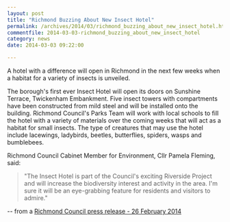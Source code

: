 ```yaml
---
layout: post
title: "Richmond Buzzing About New Insect Hotel"
permalink: /archives/2014/03/richmond_buzzing_about_new_insect_hotel.html
commentfile: 2014-03-03-richmond_buzzing_about_new_insect_hotel
category: news
date: 2014-03-03 09:22:00

---
```


A hotel with a difference will open in Richmond in the next few weeks when a habitat for a variety of insects is unveiled.

The borough's first ever Insect Hotel will open its doors on Sunshine Terrace, Twickenham Embankment. Five insect towers with compartments have been constructed from mild steel and will be installed onto the building. Richmond Council's Parks Team will work with local schools to fill the hotel with a variety of materials over the coming weeks that will act as a habitat for small insects. The type of creatures that may use the hotel include lacewings, ladybirds, beetles, butterflies, spiders, wasps and bumblebees.

Richmond Council Cabinet Member for Environment, Cllr Pamela Fleming, said:

> "The Insect Hotel is part of the Council's exciting Riverside Project and will increase the biodiversity interest and activity in the area. I'm sure it will be an eye-grabbing feature for residents and visitors to admire."

-- from a [Richmond Council press release - 26 February 2014](http://www.richmond.gov.uk/home/council_government_and_democracy/council/civic-offices/departments/communications/press_office/press_releases/february_2014/richmond_buzzing_about_new_insect_hotel_.htm)
